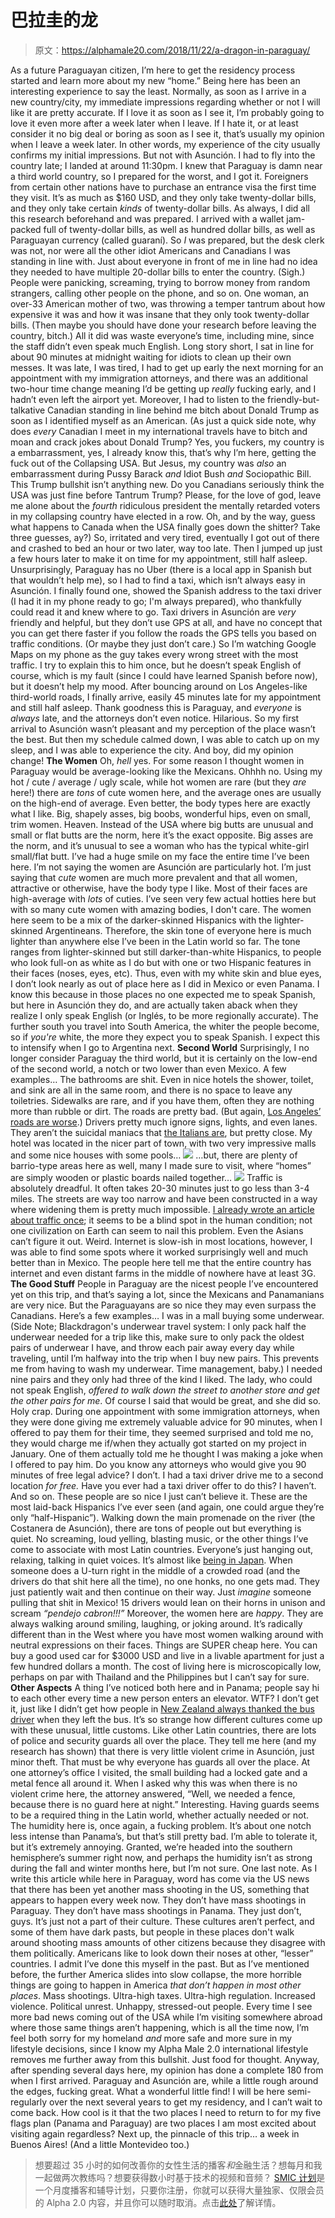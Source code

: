# 巴拉圭的龙

> 原文：<https://alphamale20.com/2018/11/22/a-dragon-in-paraguay/>

As a future Paraguayan citizen, I’m here to get the residency process started and learn more about my new “home.” Being here has been an interesting experience to say the least. Normally, as soon as I arrive in a new country/city, my immediate impressions regarding whether or not I will like it are pretty accurate. If I love it as soon as I see it, I’m probably going to love it even more after a week later when I leave. If I hate it, or at least consider it no big deal or boring as soon as I see it, that’s usually my opinion when I leave a week later. In other words, my experience of the city usually confirms my initial impressions. But not with Asunción. I had to fly into the country late; I landed at around 11:30pm. I knew that Paraguay is damn near a third world country, so I prepared for the worst, and I got it. Foreigners from certain other nations have to purchase an entrance visa the first time they visit. It’s as much as $160 USD, and they only take twenty-dollar bills, and they only take certain *kinds* of twenty-dollar bills. As always, I did all this research beforehand and was prepared. I arrived with a wallet jam-packed full of twenty-dollar bills, as well as hundred dollar bills, as well as Paraguayan currency (called guaraní). So *I* was prepared, but the desk clerk was not, nor were all the other idiot Americans and Canadians I was standing in line with. Just about everyone in front of me in line had no idea they needed to have multiple 20-dollar bills to enter the country. (Sigh.) People were panicking, screaming, trying to borrow money from random strangers, calling other people on the phone, and so on. One woman, an over-33 American mother of two, was throwing a temper tantrum about how expensive it was and how it was insane that they only took twenty-dollar bills. (Then maybe you should have done your research before leaving the country, bitch.) All it did was waste everyone’s time, including mine, since the staff didn’t even speak much English. Long story short, I sat in line for about 90 minutes at midnight waiting for idiots to clean up their own messes. It was late, I was tired, I had to get up early the next morning for an appointment with my immigration attorneys, and there was an additional two-hour time change meaning I’d be getting up *really* fucking early, and I hadn’t even left the airport yet. Moreover, I had to listen to the friendly-but-talkative Canadian standing in line behind me bitch about Donald Trump as soon as I identified myself as an American. (As just a quick side note, why does *every* Canadian I meet in my international travels have to bitch and moan and crack jokes about Donald Trump? Yes, you fuckers, my country is a embarrassment, yes, I already know this, that’s why I’m here, getting the fuck out of the Collapsing USA. But Jesus, my country was *also* an embarrassment during Pussy Barack *and* Idiot Bush *and* Sociopathic Bill. This Trump bullshit isn’t anything new. Do you Canadians seriously think the USA was just fine before Tantrum Trump? Please, for the love of god, leave me alone about the *fourth* ridiculous president the mentally retarded voters in my collapsing country have elected in a row. Oh, and by the way, guess what happens to Canada when the USA finally goes down the shitter? Take three guesses, ay?) So, irritated and very tired, eventually I got out of there and crashed to bed an hour or two later, way too late. Then I jumped up just a few hours later to make it on time for my appointment, still half asleep. Unsurprisingly, Paraguay has no Uber (there is a local app in Spanish but that wouldn’t help me), so I had to find a taxi, which isn’t always easy in Asunción. I finally found one, showed the Spanish address to the taxi driver (I had it in my phone ready to go; I'm always prepared), who thankfully could read it and knew where to go. Taxi drivers in Asunción are *very* friendly and helpful, but they don’t use GPS at all, and have no concept that you can get there faster if you follow the roads the GPS tells you based on traffic conditions. (Or maybe they just don’t care.) So I’m watching Google Maps on my phone as the guy takes every wrong street with the most traffic. I try to explain this to him once, but he doesn’t speak English of course, which is my fault (since I could have learned Spanish before now), but it doesn’t help my mood. After bouncing around on Los Angeles-like third-world roads, I finally arrive, easily 45 minutes late for my appointment and still half asleep. Thank goodness this is Paraguay, and *everyone* is *always* late, and the attorneys don’t even notice. Hilarious. So my first arrival to Asunción wasn’t pleasant and my perception of the place wasn’t the best. But then my schedule calmed down, I was able to catch up on my sleep, and I was able to experience the city. And boy, did my opinion change! **The Women** Oh, *hell* yes. For some reason I thought women in Paraguay would be average-looking like the Mexicans. Ohhhh no. Using my hot / cute / average / ugly scale, while hot women are rare (but they *are* here!) there are *tons* of cute women here, and the average ones are usually on the high-end of average. Even better, the body types here are exactly what I like. Big, shapely asses, big boobs, wonderful hips, even on small, trim women. Heaven. Instead of the USA where big butts are unusual and small or flat butts are the norm, here it’s the exact opposite. Big asses are the norm, and it’s unusual to see a woman who has the typical white-girl small/flat butt. I’ve had a huge smile on my face the entire time I’ve been here. I’m not saying the women are Asunción are particularly hot. I’m just saying that *cute* women are much more prevalent and that all women, attractive or otherwise, have the body type I like. Most of their faces are high-average with *lots* of cuties. I’ve seen very few actual hotties here but with so many cute women with amazing bodies, I don't care. The women here seem to be a mix of the darker-skinned Hispanics with the lighter-skinned Argentineans. Therefore, the skin tone of everyone here is much lighter than anywhere else I’ve been in the Latin world so far. The tone ranges from lighter-skinned but still darker-than-white Hispanics, to people who look full-on as white as I do but with one or two Hispanic features in their faces (noses, eyes, etc). Thus, even with my white skin and blue eyes, I don’t look nearly as out of place here as I did in Mexico or even Panama. I know this because in those places no one expected me to speak Spanish, but here in Asunción they do, and are actually taken aback when they realize I only speak English (or Inglés, to be more regionally accurate). The further south you travel into South America, the whiter the people become, so if *you're* white, the more they expect you to speak Spanish. I expect this to intensify when I go to Argentina next. **Second World** Surprisingly, I no longer consider Paraguay the third world, but it is certainly on the low-end of the second world, a notch or two lower than even Mexico. A few examples… The bathrooms are shit. Even in nice hotels the shower, toilet, and sink are all in the same room, and there is no space to leave any toiletries. Sidewalks are rare, and if you have them, often they are nothing more than rubble or dirt. The roads are pretty bad. (But again, [Los Angeles’ roads are worse](https://blackdragonblog.com/2015/11/26/a-dragon-in-los-angeles/).) Drivers pretty much ignore signs, lights, and even lanes. They aren’t the suicidal maniacs that [the Italians are](https://blackdragonblog.com/2016/10/21/a-dragon-in-italy/), but pretty close. My hotel was located in the nicer part of town, with two very impressive malls and some nice houses with some pools… ![](img/ba815487874bc9efaa4ef7ee258133af.png) …but, there are plenty of barrio-type areas here as well, many I made sure to visit, where “homes” are simply wooden or plastic boards nailed together… ![](img/3d13c1fe7036714f5a6d94406dad844c.png) Traffic is absolutely dreadful. It often takes 20-30 minutes just to go less than 3-4 miles. The streets are way too narrow and have been constructed in a way where widening them is pretty much impossible. [I already wrote an article about traffic once](http://calebjonesblog.com/how-to-solve-the-car-accident-problem/); it seems to be a blind spot in the human condition; not one civilization on Earth can seem to nail this problem. Even the Asians can’t figure it out. Weird. Internet is slow-ish in most locations, however, I was able to find some spots where it worked surprisingly well and much better than in Mexico. The people here tell me that the entire country has internet and even distant farms in the middle of nowhere have at least 3G. **The Good Stuff** People in Paraguay are the nicest people I’ve encountered yet on this trip, and that’s saying a lot, since the Mexicans and Panamanians are very nice. But the Paraguayans are so nice they may even surpass the Canadians. Here’s a few examples… I was in a mall buying some underwear. (Side Note; Blackdragon's underwear travel system: I only pack half the underwear needed for a trip like this, make sure to only pack the oldest pairs of underwear I have, and throw each pair away every day while traveling, until I’m halfway into the trip when I buy new pairs. This prevents me from having to wash my underwear. Time management, baby.) I needed nine pairs and they only had three of the kind I liked. The lady, who could not speak English, *offered to walk down the street to another store and get the other pairs for me*. Of course I said that would be great, and she did so. Holy crap. During one appointment with some immigration attorneys, when they were done giving me extremely valuable advice for 90 minutes, when I offered to pay them for their time, they seemed surprised and told me no, they would charge me if/when they actually got started on my project in January. One of them actually told me he thought I was making a joke when I offered to pay him. Do you know any attorneys who would give you 90 minutes of free legal advice? I don’t. I had a taxi driver drive me to a second location *for free.* Have you ever had a taxi driver offer to do this? I haven’t. And so on. These people are so nice I just can’t believe it. These are the most laid-back Hispanics I’ve ever seen (and again, one could argue they’re only “half-Hispanic”). Walking down the main promenade on the river (the Costanera de Asunción), there are tons of people out but everything is quiet. No screaming, loud yelling, blasting music, or the other things I’ve come to associate with most Latin countries. Everyone’s just hanging out, relaxing, talking in quiet voices. It’s almost like [being in Japan](https://blackdragonblog.com/2011/10/14/a-dragon-in-japan/). When someone does a U-turn right in the middle of a crowded road (and the drivers do that shit here all the time), no one honks, no one gets mad. They just patiently wait and then continue on their way. Just *imagine* someone pulling that shit in Mexico! 15 drivers would lean on their horns in unison and scream *“pendejo cabron!!!”* Moreover, the women here are *happy*. They are always walking around smiling, laughing, or joking around. It’s radically different than in the West where you have most women walking around with neutral expressions on their faces. Things are SUPER cheap here. You can buy a good used car for $3000 USD and live in a livable apartment for just a few hundred dollars a month. The cost of living here is microscopically low, perhaps on par with Thailand and the Philippines but I can’t say for sure. **Other Aspects** A thing I’ve noticed both here and in Panama; people say hi to each other every time a new person enters an elevator. WTF? I don’t get it, just like I didn’t get how people in [New Zealand always thanked the bus driver](https://blackdragonblog.com/2018/05/21/a-dragon-in-new-zealand/) when they left the bus. It’s so strange how different cultures come up with these unusual, little customs. Like other Latin countries, there are lots of police and security guards all over the place. They tell me here (and my research has shown) that there is very little violent crime in Asunción, just minor theft. That must be why everyone has guards all over the place. At one attorney’s office I visited, the small building had a locked gate and a metal fence all around it. When I asked why this was when there is no violent crime here, the attorney answered, “Well, we needed a fence, because there is no guard here at night.” Interesting. Having guards seems to be a required thing in the Latin world, whether actually needed or not. The humidity here is, once again, a fucking problem. It’s about one notch less intense than Panama’s, but that’s still pretty bad. I’m able to tolerate it, but it’s extremely annoying. Granted, we’re headed into the southern hemisphere’s summer right now, and perhaps the humidity isn’t as strong during the fall and winter months here, but I’m not sure. One last note. As I write this article while here in Paraguay, word has come via the US news that there has been yet another mass shooting in the US, something that appears to happen every week now. They don’t have mass shootings in Paraguay. They don’t have mass shootings in Panama. They just don’t, guys. It’s just not a part of their culture. These cultures aren’t perfect, and some of them have dark pasts, but people in these places don't walk around shooting mass amounts of other citizens because they disagree with them politically. Americans like to look down their noses at other, “lesser” countries. I admit I’ve done this myself in the past. But as I’ve mentioned before, the further America slides into slow collapse, the more horrible things are going to happen in America *that don’t happen in most other places*. Mass shootings. Ultra-high taxes. Ultra-high regulation. Increased violence. Political unrest. Unhappy, stressed-out people. Every time I see more bad news coming out of the USA while I’m visiting somewhere abroad where those same things aren’t happening, which is all the time now, I’m feel both sorry for my homeland *and* more safe and more sure in my lifestyle decisions, since I know my Alpha Male 2.0 international lifestyle removes me further away from this bullshit. Just food for thought. Anyway, after spending several days here, my opinion has done a complete 180 from when I first arrived. Paraguay and Asunción are, while a little rough around the edges, fucking great. What a wonderful little find! I will be here semi-regularly over the next several years to get my residency, and I can’t wait to come back. How cool is it that the two places I need to return to for my five flags plan (Panama and Paraguay) are two places I am most excited about visiting again regardless? Next up, the pinnacle of this trip… a week in Buenos Aires! (And a little Montevideo too.)

> 想要超过 35 小时的如何改善你的女性生活的播客*和*金融生活？想每月和我一起做两次教练吗？想要获得数小时基于技术的视频和音频？ [SMIC 计划](https://alphamale20.kartra.com/page/vIL17)是一个月度播客和辅导计划，只要你注册，你就可以获得大量独家、仅限会员的 Alpha 2.0 内容，并且你可以随时取消。点击[此处](https://alphamale20.kartra.com/page/vIL17)了解详情。
> 
> 